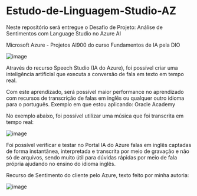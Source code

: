 # Estudo-de-Linguagem-Studio-AZ

Neste repositório será entregue o Desafio de Projeto: Análise de Sentimentos com Language Studio no Azure AI


Microsoft Azure - Projetos AI900 do curso Fundamentos de IA pela DIO

![image](https://github.com/user-attachments/assets/344ff5c3-0fa4-4e62-aa33-c4d6c5057682)

Através do recurso Speech Studio (IA do Azure), foi possível criar uma inteligência artificial que executa a conversão de fala em texto em tempo real.

Com este aprendizado, será possível maior performance no aprendizado com recursos de transcrição de falas em inglês ou qualquer outro idioma para o português. 
Exemplo em que estou aplicando: Oracle Academy

No exemplo abaixo, foi possível utilizar uma música que foi transcrita em tempo real:

![image](https://github.com/user-attachments/assets/f26bbbd3-d7d5-4ba8-b4d7-66b71055da20)

Foi possível verificar e testar no Portal IA do Azure falas em inglês captadas de forma instantânea, interpretada e transcrita por meio de gravação e não só de arquivos, sendo muito útil para dúvidas rápidas por meio de fala própria ajudando no ensino do idioma inglês.

Recurso de Sentimento do cliente pelo Azure, texto feito por minha autoria:

![image](https://github.com/user-attachments/assets/34e71aa0-62c7-4e31-a904-65bc01a1d083)


